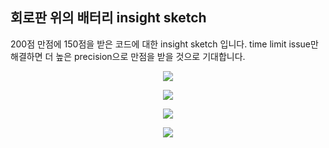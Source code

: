 ## 회로판 위의 배터리 insight sketch

200점 만점에 150점을 받은 코드에 대한 insight sketch 입니다. time limit issue만 해결하면 더 높은 precision으로 만점을 받을 것으로 기대합니다. 

<p align="center">
  <img src="https://user-images.githubusercontent.com/39179946/175821627-344454ef-d81e-48b2-86a7-c4b6cb734a02.PNG"/>
</p>

<p align="center">
  <img src="https://user-images.githubusercontent.com/39179946/175821628-31d6890c-0461-428c-a646-67a9c62407b7.PNG"/>
</p>

<p align="center">
  <img src="https://user-images.githubusercontent.com/39179946/175821630-3c3c9a11-0816-45d8-a77b-1f081bf26bf0.PNG"/>
</p>

<p align="center">
  <img src="https://user-images.githubusercontent.com/39179946/175821631-7f6fed4f-55df-4ed0-b338-ebf624fc032c.PNG"/>
</p>


